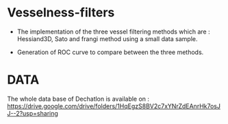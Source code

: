 # Vesselness-filters

- The implementation of the three vessel filtering methods which are : Hessiand3D, Sato and frangi method using a small data sample. 

- Generation of ROC curve to compare between the three methods. 

# DATA 

The whole data base of Dechatlon is available on : https://drive.google.com/drive/folders/1HqEgzS8BV2c7xYNrZdEAnrHk7osJJ--2?usp=sharing
